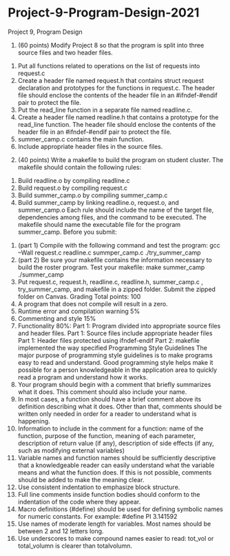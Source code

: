# Project-9-Program-Design-2021
Project 9, Program Design
1. (60 points) Modify Project 8 so that the program is split into three source files and two header
files.
1) Put all functions related to operations on the list of requests into request.c
2) Create a header file named request.h that contains struct request
declaration and prototypes for the functions in request.c. The header file
should enclose the contents of the header file in an #ifndef-#endif pair to
protect the file.
3) Put the read_line function in a separate file named readline.c.
4) Create a header file named readline.h that contains a prototype for the
read_line function. The header file should enclose the contents of the header
file in an #ifndef-#endif pair to protect the file.
5) summer_camp.c contains the main function.
6) Include appropriate header files in the source files.
2. (40 points) Write a makefile to build the program on student cluster. The makefile should
contain the following rules:
1) Build readline.o by compiling readline.c
2) Build request.o by compiling request.c
3) Build summer_camp.o by compiling summer_camp.c
4) Build summer_camp by linking readline.o, request.o, and
summer_camp.o
Each rule should include the name of the target file, dependencies among files, and the command
to be executed. The makefile should name the executable file for the program summer_camp.
Before you submit:
1. (part 1) Compile with the following command and test the program:
gcc –Wall request.c readline.c summper_camp.c
./try_summer_camp
2. (part 2) Be sure your makefile contains the information necessary to build the roster
program. Test your makefile:
make summer_camp
./summer_camp
3. Put request.c, request.h, readline.c, readline.h,
summer_camp.c , try_summer_camp, and makefile in a zipped folder. Submit
the zipped folder on Canvas.
Grading
Total points: 100
1. A program that does not compile will result in a zero.
2. Runtime error and compilation warning 5%
3. Commenting and style 15%
4. Functionality 80%:
Part 1: Program divided into appropriate source files and header files.
Part 1: Source files include appropriate header files
Part 1: Header files protected using ifndef-endif
Part 2: makefile implemented the way specified
Programming Style Guidelines
The major purpose of programming style guidelines is to make programs easy to read and
understand. Good programming style helps make it possible for a person knowledgeable in the
application area to quickly read a program and understand how it works.
1. Your program should begin with a comment that briefly summarizes what it does. This
comment should also include your name.
2. In most cases, a function should have a brief comment above its definition describing
what it does. Other than that, comments should be written only needed in order for a
reader to understand what is happening.
3. Information to include in the comment for a function: name of the function, purpose of
the function, meaning of each parameter, description of return value (if any), description
of side effects (if any, such as modifying external variables)
4. Variable names and function names should be sufficiently descriptive that a
knowledgeable reader can easily understand what the variable means and what the
function does. If this is not possible, comments should be added to make the meaning
clear.
5. Use consistent indentation to emphasize block structure.
6. Full line comments inside function bodies should conform to the indentation of the code
where they appear.
7. Macro definitions (#define) should be used for defining symbolic names for numeric
constants. For example: #define PI 3.141592
8. Use names of moderate length for variables. Most names should be between 2 and 12
letters long.
9. Use underscores to make compound names easier to read: tot_vol or
total_volumn is clearer than totalvolumn.
